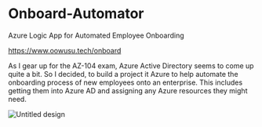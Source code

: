 # Onboard-Automator
Azure Logic App for Automated Employee Onboarding

https://www.oowusu.tech/onboard

As I gear up for the AZ-104 exam, Azure Active Directory seems to come up quite a bit. So I decided, to build a project it Azure to help automate the onboarding process of new employees onto an enterprise. This includes getting them into Azure AD and assigning any Azure resources they might need.

![Untitled design](https://github.com/user-attachments/assets/3aa1a1f3-1ed5-4cf2-bf20-356e0b2d101e)
